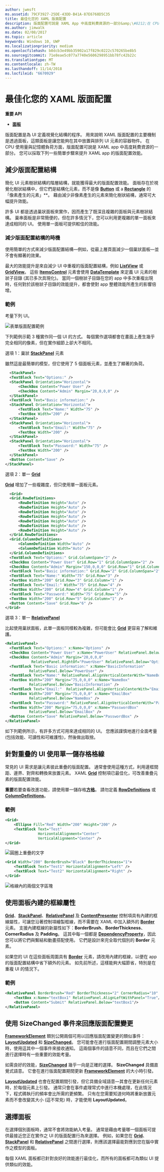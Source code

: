 ```yaml
---
author: jwmsft
ms.assetid: 79CF3927-25DE-43DD-B41A-87E6768D5C35
title: 最佳化您的 XAML 版面配置
description: 版面配置可說是 XAML App 中高度耗費資源的一部分&amp;\#8212;在 CPU 使用量與記憶體負荷方面。 您可以採取下列一些簡單步驟來提升 XAML 應用程式的版面配置效能。
ms.author: jimwalk
ms.date: 02/08/2017
ms.topic: article
keywords: Windows 10, UWP
ms.localizationpriority: medium
ms.openlocfilehash: b0dcb3e49bb35902a17f829c0222c570265be8b5
ms.sourcegitcommit: 71e8eae5c077a7740e5606298951bb78fc42b22c
ms.translationtype: MT
ms.contentlocale: zh-TW
ms.lasthandoff: 11/14/2018
ms.locfileid: "6670929"
---
```

# <a name="optimize-your-xaml-layout"></a>最佳化您的 XAML 版面配置


**重要 API**

-   [**面板**](https://msdn.microsoft.com/library/windows/apps/BR227511)

版面配置是為 UI 定義視覺化結構的程序。 用來說明 XAML 版面配置的主要機制是透過面板，這類面板是讓您能夠在其中放置與排列 UI 元素的容器物件。 在 CPU 使用量與記憶體負荷方面，版面配置可說是 XAML app 中高度耗費資源的一部分。 您可以採取下列一些簡單步驟來提升 XAML app 的版面配置效能。

## <a name="reduce-layout-structure"></a>減少版面配置結構

簡化 UI 元素樹狀結構的階層結構，就能獲得最大的版面配置效能。 面板存在於視覺化樹狀結構中，但它們是結構化元素，而不是像 [**Button**](https://msdn.microsoft.com/library/windows/apps/BR209265) 或 a [**Rectangle**](/uwp/api/Windows.UI.Xaml.Shapes.Rectangle) 的「像素產生的元素」**。 藉由減少非像素產生的元素來簡化樹狀結構，通常可大幅提升效能。

許多 UI 都是透過巢狀面板來實作，因而產生了既深且複雜的面板與元素樹狀結構。 巢串面板是非常簡便的，但在許多情況下，您可以利用更複雜的單一面板來達成相同的 UI。 使用單一面板可提供較佳的效能。

### <a name="when-to-reduce-layout-structure"></a>減少版面配置結構的時機

使用簡單的方式來減少版面配置結構—例如，從最上層頁面減少一個巢狀面板—並不會有顯著的效果。

最大的效能提升是來自減少 UI 中重複的版面配置結構，例如 [**ListView**](https://msdn.microsoft.com/library/windows/apps/BR242878) 或 [**GridView**](https://msdn.microsoft.com/library/windows/apps/BR242705)。 這些 [**ItemsControl**](https://msdn.microsoft.com/library/windows/apps/BR242803) 元素會使用 [**DataTemplate**](https://msdn.microsoft.com/library/windows/apps/BR242348) 來定義 UI 元素的樹狀子目錄 (其已多次具現化)。 當同一個樹狀子目錄在您的 app 中多次重複出現時，任何對於該樹狀子目錄的效能提升，都會使對 app 整體效能所產生的影響倍增。

### <a name="examples"></a>範例

考量下列 UI。

![表單版面配置範例](images/layout-perf-ex1.png)

下列範例示範 3 種實作同一個 UI 的方式。 每個實作選項都會在畫面上產生幾乎完全相同的像素，但在實作細節上卻大不相同。

選項 1：巢狀 [**StackPanel**](https://msdn.microsoft.com/library/windows/apps/BR209635) 元素

雖然這是最簡單的模型，但它使用了 5 個面板元素，並產生了顯著的負荷。

```xml
  <StackPanel>
  <TextBlock Text="Options:" />
  <StackPanel Orientation="Horizontal">
      <CheckBox Content="Power User" />
      <CheckBox Content="Admin" Margin="20,0,0,0" />
  </StackPanel>
  <TextBlock Text="Basic information:" />
  <StackPanel Orientation="Horizontal">
      <TextBlock Text="Name:" Width="75" />
      <TextBox Width="200" />
  </StackPanel>
  <StackPanel Orientation="Horizontal">
      <TextBlock Text="Email:" Width="75" />
      <TextBox Width="200" />
  </StackPanel>
  <StackPanel Orientation="Horizontal">
      <TextBlock Text="Password:" Width="75" />
      <TextBox Width="200" />
  </StackPanel>
  <Button Content="Save" />
</StackPanel>
```

選項 2：單一 [**Grid**](https://msdn.microsoft.com/library/windows/apps/BR242704)

[**Grid**](https://msdn.microsoft.com/library/windows/apps/BR242704) 增加了一些複雜度，但只使用單一面板元素。

```xml
  <Grid>
  <Grid.RowDefinitions>
      <RowDefinition Height="Auto" />
      <RowDefinition Height="Auto" />
      <RowDefinition Height="Auto" />
      <RowDefinition Height="Auto" />
      <RowDefinition Height="Auto" />
      <RowDefinition Height="Auto" />
      <RowDefinition Height="Auto" />
  </Grid.RowDefinitions>
  <Grid.ColumnDefinitions>
      <ColumnDefinition Width="Auto" />
      <ColumnDefinition Width="Auto" />
  </Grid.ColumnDefinitions>
  <TextBlock Text="Options:" Grid.ColumnSpan="2" />
  <CheckBox Content="Power User" Grid.Row="1" Grid.ColumnSpan="2" />
  <CheckBox Content="Admin" Margin="150,0,0,0" Grid.Row="1" Grid.ColumnSpan="2" />
  <TextBlock Text="Basic information:" Grid.Row="2" Grid.ColumnSpan="2" />
  <TextBlock Text="Name:" Width="75" Grid.Row="3" />
  <TextBox Width="200" Grid.Row="3" Grid.Column="1" />
  <TextBlock Text="Email:" Width="75" Grid.Row="4" />
  <TextBox Width="200" Grid.Row="4" Grid.Column="1" />
  <TextBlock Text="Password:" Width="75" Grid.Row="5" />
  <TextBox Width="200" Grid.Row="5" Grid.Column="1" />
  <Button Content="Save" Grid.Row="6" />
</Grid>
```

選項 3：單一 [**RelativePanel**](https://msdn.microsoft.com/library/windows/apps/Dn879546)

比起使用巢狀面板，此單一面板同樣較為複雜，但可能會比 [**Grid**](https://msdn.microsoft.com/library/windows/apps/BR242704) 更容易了解和維護。

```xml
<RelativePanel>
  <TextBlock Text="Options:" x:Name="Options" />
  <CheckBox Content="Power User" x:Name="PowerUser" RelativePanel.Below="Options" />
  <CheckBox Content="Admin" Margin="20,0,0,0" 
            RelativePanel.RightOf="PowerUser" RelativePanel.Below="Options" />
  <TextBlock Text="Basic information:" x:Name="BasicInformation"
           RelativePanel.Below="PowerUser" />
  <TextBlock Text="Name:" RelativePanel.AlignVerticalCenterWith="NameBox" />
  <TextBox Width="200" Margin="75,0,0,0" x:Name="NameBox"               
           RelativePanel.Below="BasicInformation" />
  <TextBlock Text="Email:"  RelativePanel.AlignVerticalCenterWith="EmailBox" />
  <TextBox Width="200" Margin="75,0,0,0" x:Name="EmailBox"
           RelativePanel.Below="NameBox" />
  <TextBlock Text="Password:" RelativePanel.AlignVerticalCenterWith="PasswordBox" />
  <TextBox Width="200" Margin="75,0,0,0" x:Name="PasswordBox"
           RelativePanel.Below="EmailBox" />
  <Button Content="Save" RelativePanel.Below="PasswordBox" />
</RelativePanel>
```

如下列範例所示，有許多方式可用來達成相同的 UI。 您應該謹慎地進行全面考量 (包括效能、可讀性和可維護性)，然後做出取捨。

## <a name="use-single-cell-grids-for-overlapping-ui"></a>針對重疊的 UI 使用單一儲存格格線

常見的 UI 需求是讓元素彼此重疊的版面配置。 通常會使用這種方式，利用邊框間距、邊界、對齊和轉換來放置元素。 XAML [**Grid**](https://msdn.microsoft.com/library/windows/apps/BR242704) 控制項已最佳化，可改善重疊元素的版面配置效能。

**重要**若要查看改進功能，請使用單一儲存格[**方格**](https://msdn.microsoft.com/library/windows/apps/BR242704)。 請勿定義 [**RowDefinitions**](https://msdn.microsoft.com/library/windows/apps/windows.ui.xaml.controls.grid.rowdefinitions) 或 [**ColumnDefinitions**](https://msdn.microsoft.com/library/windows/apps/windows.ui.xaml.controls.grid.columndefinitions)。

### <a name="examples"></a>範例

```xml
<Grid>
    <Ellipse Fill="Red" Width="200" Height="200" />
    <TextBlock Text="Test" 
               HorizontalAlignment="Center" 
               VerticalAlignment="Center" />
</Grid>
```

![圓圈上重疊的文字](images/layout-perf-ex2.png)

```xml
<Grid Width="200" BorderBrush="Black" BorderThickness="1">
    <TextBlock Text="Test1" HorizontalAlignment="Left" />
    <TextBlock Text="Test2" HorizontalAlignment="Right" />
</Grid>
```

![格線內的兩個文字區塊](images/layout-perf-ex3.png)

## <a name="use-a-panels-built-in-border-properties"></a>使用面板內建的框線屬性

[**Grid**](https://msdn.microsoft.com/library/windows/apps/BR242704)、[**StackPanel**](https://msdn.microsoft.com/library/windows/apps/BR209635)、[**RelativePanel**](https://msdn.microsoft.com/library/windows/apps/Dn879546) 及 [**ContentPresenter**](https://msdn.microsoft.com/library/windows/apps/BR209378) 控制項具有內建的框線屬性，可讓您沿著控制項繪製框線，而不需要在 XAML 中加入額外的 [**Border**](https://msdn.microsoft.com/library/windows/apps/BR209250) 元素。 支援內建框線的新屬性如下：**BorderBrush**、**BorderThickness**、**CornerRadius** 及 **Padding**。 這其中每一個都是 [**DependencyProperty**](https://msdn.microsoft.com/library/windows/apps/BR242362)，因此您可以將它們與繫結和動畫搭配使用。 它們是設計來完全取代個別的 **Border** 元素。

如果您的 UI 在這些面板周圍具有 [**Border**](https://msdn.microsoft.com/library/windows/apps/BR209250) 元素，請改用內建的框線，以便在 app 的版面配置結構中省下額外的元素。 如先前所述，這樣能夠大幅節省，特別是在重複 UI 的情況下。

### <a name="examples"></a>範例

```xml
<RelativePanel BorderBrush="Red" BorderThickness="2" CornerRadius="10" Padding="12">
    <TextBox x:Name="textBox1" RelativePanel.AlignLeftWithPanel="True"/>
    <Button Content="Submit" RelativePanel.Below="textBox1"/>
</RelativePanel>
```

## <a name="use-sizechanged-events-to-respond-to-layout-changes"></a>使用 **SizeChanged** 事件來回應版面配置變更

[**FrameworkElement**](https://msdn.microsoft.com/library/windows/apps/BR208706) 類別公開兩個可用以回應版面配置變更的類似事件：[**LayoutUpdated**](https://msdn.microsoft.com/library/windows/apps/windows.ui.xaml.frameworkelement.layoutupdated) 和 [**SizeChanged**](https://msdn.microsoft.com/library/windows/apps/windows.ui.xaml.frameworkelement.sizechanged)。 您可能會在進行版面配置期間調整元素大小時，使用這其中一個事件來接收通知。 這兩個事件的語意不同，而且在它們之間進行選擇時有一些重要的效能考量。

如需良好的效能，[**SizeChanged**](https://msdn.microsoft.com/library/windows/apps/windows.ui.xaml.frameworkelement.sizechanged) 幾乎一向是正確的選擇。 **SizeChanged** 具備直覺式語意。 它會在進行版面配置期間更新 [**FrameworkElement**](https://msdn.microsoft.com/library/windows/apps/BR208706) 的大小時引發。

[**LayoutUpdated**](https://msdn.microsoft.com/library/windows/apps/windows.ui.xaml.frameworkelement.layoutupdated) 也會在配置期間引發，但它具備全域語意—其會在更新任何元素時，於每個元素上引發。 通常只會在事件處理常式中進行本機處理，在此情況下，程式碼執行的頻率會比所需的更頻繁。 只有在您需要知道何時將重新放置元素而不會改變其大小 (這不常見) 時，才能使用 **LayoutUpdated**。

## <a name="choosing-between-panels"></a>選擇面板

在選擇個別面板時，通常不會將效能納入考量。 通常是藉由考量哪一個面板可提供最接近您正在實作之 UI 的版面配置行為來選擇。 例如，如果您在 [**Grid**](https://msdn.microsoft.com/library/windows/apps/BR242704)、[**StackPanel**](https://msdn.microsoft.com/library/windows/apps/BR209635) 和 [**RelativePanel**](https://msdn.microsoft.com/library/windows/apps/Dn879546) 之間進行選擇，則應該選擇最能對應到您在腦中實作之模型的面板。

每個 XAML 面板都已針對良好的效能進行最佳化，而所有的面板都可為類似 UI 提供類似的效能。

